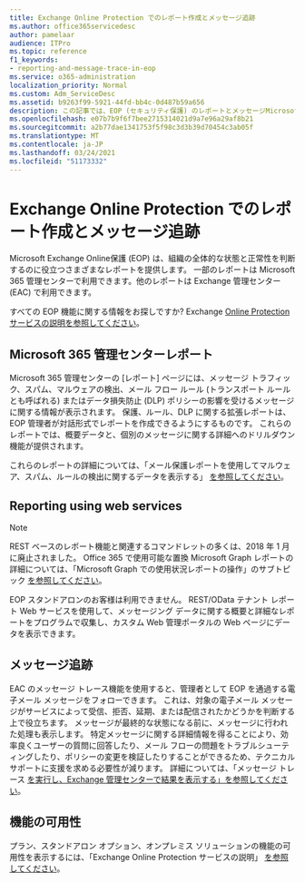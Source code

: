 ```yaml
---
title: Exchange Online Protection でのレポート作成とメッセージ追跡
ms.author: office365servicedesc
author: pamelaar
audience: ITPro
ms.topic: reference
f1_keywords:
- reporting-and-message-trace-in-eop
ms.service: o365-administration
localization_priority: Normal
ms.custom: Adm_ServiceDesc
ms.assetid: b9263f99-5921-44fd-bb4c-0d487b59a656
description: この記事では、EOP (セキュリティ保護) のレポートとメッセージMicrosoft Exchange Onlineを参照してください。
ms.openlocfilehash: e07b7b9f6f7bee2715314021d9a7e96a29af8b21
ms.sourcegitcommit: a2b77dae1341753f5f98c3d3b39d70454c3ab05f
ms.translationtype: MT
ms.contentlocale: ja-JP
ms.lasthandoff: 03/24/2021
ms.locfileid: "51173332"
---
```

# <a name="reporting-and-message-trace-in-exchange-online-protection"></a>Exchange Online Protection でのレポート作成とメッセージ追跡

Microsoft Exchange Online保護 (EOP) は、組織の全体的な状態と正常性を判断するのに役立つさまざまなレポートを提供します。 一部のレポートは Microsoft 365 管理センターで利用できます。他のレポートは Exchange 管理センター (EAC) で利用できます。

すべての EOP 機能に関する情報をお探しですか? Exchange [Online Protection サービスの説明を参照してください](exchange-online-protection-service-description.md)。

## <a name="microsoft-365-admin-center-reports"></a>Microsoft 365 管理センターレポート

Microsoft 365 管理センターの [レポート] ページには、メッセージ トラフィック、スパム、マルウェアの検出、メール フロー ルール (トランスポート ルールとも呼ばれる) またはデータ損失防止 (DLP) ポリシーの影響を受けるメッセージに関する情報が表示されます。 保護、ルール、DLP に関する拡張レポートは、EOP 管理者が対話形式でレポートを作成できるようにするものです。 これらのレポートでは、概要データと、個別のメッセージに関する詳細へのドリルダウン機能が提供されます。

これらのレポートの詳細については、「メール保護レポートを使用してマルウェア、スパム、ルールの検出に関するデータを表示する」 [を参照してください](/exchange/monitoring/use-mail-protection-reports)。

## <a name="reporting-using-web-services"></a>Reporting using web services

> [!NOTE]
> REST ベースのレポート機能と関連するコマンドレットの多くは、2018 年 1 月に廃止されました。 Office 365 で使用可能な置換 Microsoft Graph レポートの詳細については、「Microsoft Graph での使用状況レポートの操作」のサブトピック [を参照してください](/graph/api/resources/report)。

EOP スタンドアロンのお客様は利用できません。 REST/OData テナント レポート Web サービスを使用して、メッセージング データに関する概要と詳細なレポートをプログラムで収集し、カスタム Web 管理ポータルの Web ページにデータを表示できます。

## <a name="message-trace"></a>メッセージ追跡

EAC のメッセージ トレース機能を使用すると、管理者として EOP を通過する電子メール メッセージをフォローできます。 これは、対象の電子メール メッセージがサービスによって受信、拒否、延期、または配信されたかどうかを判断する上で役立ちます。 メッセージが最終的な状態になる前に、メッセージに行われた処理も表示します。 特定メッセージに関する詳細情報を得ることにより、効率良くユーザーの質問に回答したり、メール フローの問題をトラブルシューティングしたり、ポリシーの変更を検証したりすることができるため、テクニカル サポートに支援を求める必要性が減ります。 詳細については、「メッセージ トレース [を実行し、Exchange 管理センターで結果を表示する」を参照してください](/exchange/monitoring/trace-an-email-message/run-a-message-trace-and-view-results)。

## <a name="feature-availability"></a>機能の可用性

プラン、スタンドアロン オプション、オンプレミス ソリューションの機能の可用性を表示するには、「Exchange Online Protection サービスの説明」 [を参照してください](exchange-online-protection-service-description.md)。